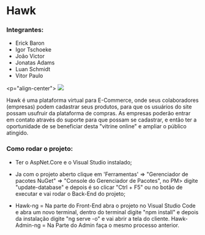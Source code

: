 # Hawk 

### Integrantes:
- Erick Baron
- Igor Tschoeke
- João Victor
- Jonatas Adams
- Luan Schmidt
- Vitor Paulo

<p="align-center">
 <img src="https://i.imgur.com/2xg73Xb.png">
</p>
 Hawk é uma plataforma virtual para E-Commerce, onde seus colaboradores (empresas) podem cadastrar seus produtos, para que os usuários do site possam usufruir da plataforma de compras. As empresas poderão entrar em contato através do suporte para que possam se cadastrar, e então ter a oportunidade de se beneficiar desta "vitrine online" e ampliar o público atingido.
 
 ### Como rodar o projeto:
 - Ter o AspNet.Core e o Visual Studio instalado;
 - Ja com o projeto aberto clique em 'Ferramentas' => "Gerenciador de pacotes NuGet" => "Console do Gerenciador de Pacotes", no PM> digite "update-database" e depois é so clicar "Ctrl + F5" ou no botão de executar e vai rodar o Back-End do projeto;
 
 - Hawk-ng = Na parte do Front-End abra o projeto no Visual Studio Code e abra um novo terminal, dentro do terminal digite "npm install" e depois da instalação digite "ng serve -o" e vai abrir a tela do cliente. Hawk-Admin-ng = Na Parte do Admin faça o mesmo processo anterior.
 
 


